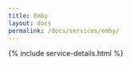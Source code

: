```yaml
---
title: Emby
layout: docs
permalink: /docs/services/emby/
---
```


{% include service-details.html %}
